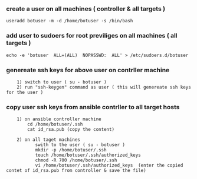 ### create a user on all machines ( controller & all targets )

	useradd botuser -m -d /home/botuser -s /bin/bash

### add user to sudoers for root previliges  on all machines ( all targets )

	echo -e 'botuser  ALL=(ALL)  NOPASSWD:  ALL' > /etc/sudoers.d/botuser

### genereate ssh keys for above user on contrller machine 

```
	1) switch to user ( su - botuser )
	2) run "ssh-keygen" command as user ( this will genereate ssh keys for the user ) 
```

### copy user ssh keys from ansible contrller to all target hosts

```
	1) on ansible controller machine
		cd /home/botuser/.ssh 
		cat id_rsa.pub (copy the content)
```
```
	2) on all taget machines
		   swith to the user ( su - botuser )
		   mkdir -p /home/botuser/.ssh
		   touch /home/botuser/.ssh/authorized_keys
		   chmod -R 700 /home/botuser/.ssh
		   vi /home/botuser/.ssh/authorized_keys  (enter the copied contet of id_rsa.pub from controller & save the file)
```	
	

